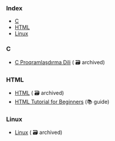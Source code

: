 ### Index

* [C](#c)
* [HTML](#html)
* [Linux](#linux)
  


### C

* [C Proqramlaşdırma Dili](https://web.archive.org/web/20241214000729/https://ilkaddimlar.com/ders/c-proqramlasdirma-dili) ( :card_file_box: archived)


### HTML

* [HTML](https://web.archive.org/web/20241214005042/https://ilkaddimlar.com/ders/html) ( :card_file_box: archived)
* [HTML Tutorial for Beginners](https://www.w3schools.com/html/) (:books: guide)

### Linux

* [Linux](https://web.archive.org/web/20241214095624/https://ilkaddimlar.com/ders/linux) ( :card_file_box: archived)



